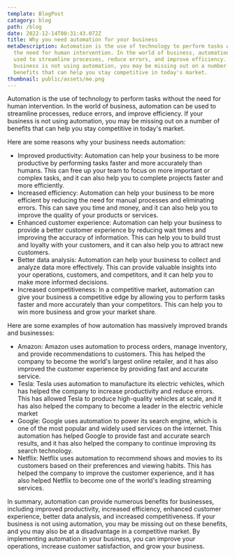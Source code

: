 ```yaml
---
template: BlogPost
catagory: blog
path: /blog
date: 2022-12-14T00:31:43.072Z
title: Why you need automation for your business
metaDescription: Automation is the use of technology to perform tasks without
  the need for human intervention. In the world of business, automation can be
  used to streamline processes, reduce errors, and improve efficiency. If your
  business is not using automation, you may be missing out on a number of
  benefits that can help you stay competitive in today's market.
thumbnail: public/assets/me.png
---
```

<!--StartFragment-->

Automation is the use of technology to perform tasks without the need for human intervention. In the world of business, automation can be used to streamline processes, reduce errors, and improve efficiency. If your business is not using automation, you may be missing out on a number of benefits that can help you stay competitive in today's market.

Here are some reasons why your business needs automation:

* Improved productivity: Automation can help your business to be more productive by performing tasks faster and more accurately than humans. This can free up your team to focus on more important or complex tasks, and it can also help you to complete projects faster and more efficiently.
* Increased efficiency: Automation can help your business to be more efficient by reducing the need for manual processes and eliminating errors. This can save you time and money, and it can also help you to improve the quality of your products or services.
* Enhanced customer experience: Automation can help your business to provide a better customer experience by reducing wait times and improving the accuracy of information. This can help you to build trust and loyalty with your customers, and it can also help you to attract new customers.
* Better data analysis: Automation can help your business to collect and analyze data more effectively. This can provide valuable insights into your operations, customers, and competitors, and it can help you to make more informed decisions.
* Increased competitiveness: In a competitive market, automation can give your business a competitive edge by allowing you to perform tasks faster and more accurately than your competitors. This can help you to win more business and grow your market share.

Here are some examples of how automation has massively improved brands and businesses:

* Amazon: Amazon uses automation to process orders, manage inventory, and provide recommendations to customers. This has helped the company to become the world's largest online retailer, and it has also improved the customer experience by providing fast and accurate service.
* Tesla: Tesla uses automation to manufacture its electric vehicles, which has helped the company to increase productivity and reduce errors. This has allowed Tesla to produce high-quality vehicles at scale, and it has also helped the company to become a leader in the electric vehicle market
* Google: Google uses automation to power its search engine, which is one of the most popular and widely used services on the internet. This automation has helped Google to provide fast and accurate search results, and it has also helped the company to continue improving its search technology.
* Netflix: Netflix uses automation to recommend shows and movies to its customers based on their preferences and viewing habits. This has helped the company to improve the customer experience, and it has also helped Netflix to become one of the world's leading streaming services.

In summary, automation can provide numerous benefits for businesses, including improved productivity, increased efficiency, enhanced customer experience, better data analysis, and increased competitiveness. If your business is not using automation, you may be missing out on these benefits, and you may also be at a disadvantage in a competitive market. By implementing automation in your business, you can improve your operations, increase customer satisfaction, and grow your business.

<!--EndFragment-->